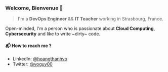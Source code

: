 ### Welcome, Bienvenue :wave:

> I'm a **DevOps Engineer** && **IT Teacher** working in Strasbourg, France.

Open-minded, I'm a person who is passionate about **Cloud Computing**, **Cybersecurity** and like to write ~dirty~ code.

#### :mailbox_with_mail: How to reach me ?

- LinkedIn: [@hoangthanhvo](https://www.linkedin.com/in/hoangthanhvo/)
- Twitter: [@voguy00](https://twitter.com/voguy00)
